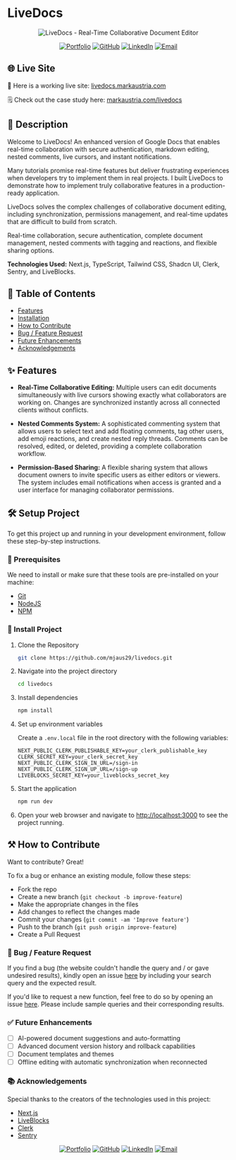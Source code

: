 # LiveDocs

<div align="center">
  <img src="https://www.markaustria.com/livedocs.png" alt="LiveDocs - Real-Time Collaborative Document Editor" />

[![Portfolio](https://img.shields.io/badge/Portfolio-markaustria.com-darkblue?style=flat&logo=web&logoColor=white)](https://www.markaustria.com/) [![GitHub](https://img.shields.io/badge/GitHub-mjaus29-black?style=flat&logo=github)](https://github.com/mjaus29) [![LinkedIn](https://img.shields.io/badge/LinkedIn-markaustria-blue?style=flat&logo=linkedin)](https://www.linkedin.com/in/markaustria/) [![Email](https://img.shields.io/badge/Email-austriamark.mja%40gmail.com-darkred?style=flat&logo=gmail&logoColor=white)](mailto:austriamark.mja@gmail.com)
</div>

## 🌐 Live Site

🚀 Here is a working live site: [livedocs.markaustria.com](https://livedocs.markaustria.com/)

🗒️ Check out the case study here: [markaustria.com/livedocs](https://www.markaustria.com/livedocs)

## 📝 Description

Welcome to LiveDocs! An enhanced version of Google Docs that enables real-time collaboration with secure authentication, markdown editing, nested comments, live cursors, and instant notifications.

Many tutorials promise real-time features but deliver frustrating experiences when developers try to implement them in real projects. I built LiveDocs to demonstrate how to implement truly collaborative features in a production-ready application.

LiveDocs solves the complex challenges of collaborative document editing, including synchronization, permissions management, and real-time updates that are difficult to build from scratch.

Real-time collaboration, secure authentication, complete document management, nested comments with tagging and reactions, and flexible sharing options.

**Technologies Used:** Next.js, TypeScript, Tailwind CSS, Shadcn UI, Clerk, Sentry, and LiveBlocks.

## 📖 Table of Contents

- [Features](#-features)
- [Installation](#%EF%B8%8F-setup-project)
- [How to Contribute](#%EF%B8%8F-how-to-contribute)
- [Bug / Feature Request](#-bug--feature-request)
- [Future Enhancements](#-future-enhancements)
- [Acknowledgements](#-acknowledgements)

## ✨ Features

- **Real-Time Collaborative Editing:** Multiple users can edit documents simultaneously with live cursors showing exactly what collaborators are working on. Changes are synchronized instantly across all connected clients without conflicts.

- **Nested Comments System:** A sophisticated commenting system that allows users to select text and add floating comments, tag other users, add emoji reactions, and create nested reply threads. Comments can be resolved, edited, or deleted, providing a complete collaboration workflow.

- **Permission-Based Sharing:** A flexible sharing system that allows document owners to invite specific users as either editors or viewers. The system includes email notifications when access is granted and a user interface for managing collaborator permissions.

## 🛠️ Setup Project

To get this project up and running in your development environment, follow these step-by-step instructions.

### 🍴 Prerequisites

We need to install or make sure that these tools are pre-installed on your machine:

- [Git](https://git-scm.com/downloads)
- [NodeJS](https://nodejs.org/en/download/)
- [NPM](https://docs.npmjs.com/getting-started/installing-node)

### 🚀 Install Project

1. Clone the Repository

   ```bash
   git clone https://github.com/mjaus29/livedocs.git
   ```

2. Navigate into the project directory

   ```bash
   cd livedocs
   ```

3. Install dependencies

   ```bash
   npm install
   ```

4. Set up environment variables

   Create a `.env.local` file in the root directory with the following variables:

   ```
   NEXT_PUBLIC_CLERK_PUBLISHABLE_KEY=your_clerk_publishable_key
   CLERK_SECRET_KEY=your_clerk_secret_key
   NEXT_PUBLIC_CLERK_SIGN_IN_URL=/sign-in
   NEXT_PUBLIC_CLERK_SIGN_UP_URL=/sign-up
   LIVEBLOCKS_SECRET_KEY=your_liveblocks_secret_key
   ```

5. Start the application

   ```bash
   npm run dev
   ```

6. Open your web browser and navigate to <a href="http://localhost:3000" target="_blank">http://localhost:3000</a> to see the project running.

## ⚒️ How to Contribute

Want to contribute? Great!

To fix a bug or enhance an existing module, follow these steps:

- Fork the repo
- Create a new branch (`git checkout -b improve-feature`)
- Make the appropriate changes in the files
- Add changes to reflect the changes made
- Commit your changes (`git commit -am 'Improve feature'`)
- Push to the branch (`git push origin improve-feature`)
- Create a Pull Request

### 📩 Bug / Feature Request

If you find a bug (the website couldn't handle the query and / or gave undesired results), kindly open an issue [here](https://github.com/mjaus29/livedocs/issues/new) by including your search query and the expected result.

If you'd like to request a new function, feel free to do so by opening an issue [here](https://github.com/mjaus29/livedocs/issues/new). Please include sample queries and their corresponding results.

### ✅ Future Enhancements

- [ ] AI-powered document suggestions and auto-formatting
- [ ] Advanced document version history and rollback capabilities
- [ ] Document templates and themes
- [ ] Offline editing with automatic synchronization when reconnected

### 📚 Acknowledgements

Special thanks to the creators of the technologies used in this project:

- [Next.js](https://nextjs.org/)
- [LiveBlocks](https://liveblocks.io/)
- [Clerk](https://clerk.dev/)
- [Sentry](https://sentry.io/)

<div align="center">

[![Portfolio](https://img.shields.io/badge/Portfolio-markaustria.com-darkblue?style=flat&logo=web&logoColor=white)](https://www.markaustria.com/) [![GitHub](https://img.shields.io/badge/GitHub-mjaus29-black?style=flat&logo=github)](https://github.com/mjaus29) [![LinkedIn](https://img.shields.io/badge/LinkedIn-markaustria-blue?style=flat&logo=linkedin)](https://www.linkedin.com/in/markaustria/) [![Email](https://img.shields.io/badge/Email-austriamark.mja%40gmail.com-darkred?style=flat&logo=gmail&logoColor=white)](mailto:austriamark.mja@gmail.com)
</div>
